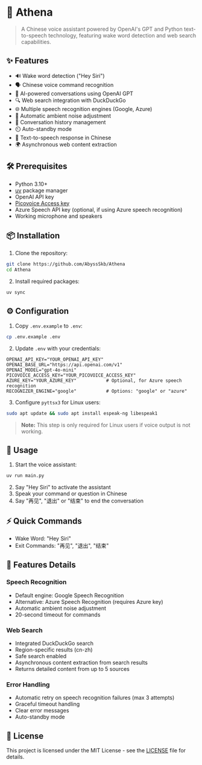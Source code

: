 # 🎤 Athena

> A Chinese voice assistant powered by OpenAI's GPT and Python text-to-speech technology, featuring wake word detection and web search capabilities.

## ✨ Features

- 🔊 Wake word detection ("Hey Siri")
- 🗣️ Chinese voice command recognition
- 🤖 AI-powered conversations using OpenAI GPT
- 🔍 Web search integration with DuckDuckGo
- 🌐 Multiple speech recognition engines (Google, Azure)
- 🎯 Automatic ambient noise adjustment
- 🔄 Conversation history management
- ⏲️ Auto-standby mode
- 🎵 Text-to-speech response in Chinese
- 🌍 Asynchronous web content extraction

## 🛠️ Prerequisites

- Python 3.10+
- [uv](https://github.com/astral-sh/uv) package manager 
- OpenAI API key
- [Picovoice Access key](https://console.picovoice.ai/)
- Azure Speech API key (optional, if using Azure speech recognition)
- Working microphone and speakers

## 📦 Installation

1. Clone the repository:
```bash
git clone https://github.com/AbyssSkb/Athena
cd Athena
```

2. Install required packages:
```bash
uv sync
```

## ⚙️ Configuration

1. Copy `.env.example` to `.env`:
```bash
cp .env.example .env
```

2. Update `.env` with your credentials:
```
OPENAI_API_KEY="YOUR_OPENAI_API_KEY"
OPENAI_BASE_URL="https://api.openai.com/v1"
OPENAI_MODEL="gpt-4o-mini"
PICOVOICE_ACCESS_KEY="YOUR_PICOVOICE_ACCESS_KEY"
AZURE_KEY="YOUR_AZURE_KEY"           # Optional, for Azure speech recognition
RECOGNIZER_ENGINE="google"           # Options: "google" or "azure"
```

3. Configure `pyttsx3` for Linux users:
```bash
sudo apt update && sudo apt install espeak-ng libespeak1
```
> **Note:** This step is only required for Linux users if voice output is not working.

## 🚀 Usage

1. Start the voice assistant:
```bash
uv run main.py
```

2. Say "Hey Siri" to activate the assistant
3. Speak your command or question in Chinese
4. Say "再见", "退出" or "结束" to end the conversation

## ⚡ Quick Commands

- Wake Word: "Hey Siri"
- Exit Commands: "再见", "退出", "结束"

## 🎯 Features Details

### Speech Recognition
- Default engine: Google Speech Recognition
- Alternative: Azure Speech Recognition (requires Azure key)
- Automatic ambient noise adjustment
- 20-second timeout for commands

### Web Search
- Integrated DuckDuckGo search
- Region-specific results (cn-zh)
- Safe search enabled
- Asynchronous content extraction from search results
- Returns detailed content from up to 5 sources

### Error Handling
- Automatic retry on speech recognition failures (max 3 attempts)
- Graceful timeout handling
- Clear error messages
- Auto-standby mode

## 📝 License

This project is licensed under the MIT License - see the [LICENSE](LICENSE) file for details.
